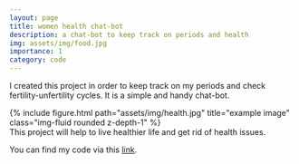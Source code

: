 ```yaml
---
layout: page
title: women health chat-bot
description: a chat-bot to keep track on periods and health
img: assets/img/food.jpg
importance: 1
category: code
---
```


I created this project in order to keep track on my periods and check fertility-unfertility cycles. It is a simple and handy chat-bot.


<div class="row">
    <div class="col-sm mt-3 mt-md-0">
        {% include figure.html path="assets/img/health.jpg" title="example image" class="img-fluid rounded z-depth-1" %}
    </div>
</div>
<div class="caption">
    This project will help to live healthier life and get rid of health issues.
</div>

You can find my code via this [link](https://github.com/dashapetr/WomenHealthChatBot). 
